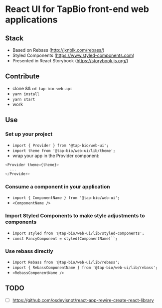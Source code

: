 # React UI for TapBio front-end web applications

## Stack

- Based on Rebass (http://jxnblk.com/rebass/)
- Styled Components (https://www.styled-components.com)
- Presented in React Storybook (https://storybook.js.org/)

## Contribute

- clone && `cd tap-bio-web-api`
- `yarn install`
- `yarn start`
- work

## Use

### Set up your project

- `import { Provider } from '@tap-bio/web-ui';`
- `import theme from '@tap-bio/web-ui/lib/theme';`
- wrap your app in the Provider component:

```js
<Provider theme={theme}>
  ...
</Provider>
```

### Consume a component in your application

- `import { ComponentName } from '@tap-bio/web-ui';`
- `<ComponentName />`

### Import Styled Components to make style adjustments to components

- `import styled from '@tap-bio/web-ui/lib/styled-components';`
- `const FancyComponent = styled(ComponentName)``;`

### Use rebass directly

- `import Rebass from '@tap-bio/web-ui/lib/rebass';`
- `import { RebassComponentName } from '@tap-bio/web-ui/lib/rebass';`
- `<RebassComponentName />`

## TODO

- [ ] https://github.com/osdevisnot/react-app-rewire-create-react-library